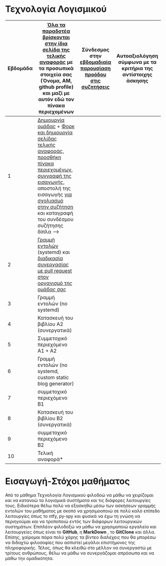 # Τεχνολογία Λογισμικού 


| Εβδομάδα | [Όλα τα παραδοτέα βρίσκονται στην ίδια σελίδα της τελικής αναφοράς](https://epidrome.github.io/teaching/deliverables/) με τα προσωπικά στοιχεία σας (Όνομα, ΑΜ, github profile) και μαζί με αυτόν εδώ τον πίνακα περιεχομένων | Σύνδεσμος στην [εβδομαδιαία παρουσίαση προόδου στις συζητήσεις](https://github.com/courses-ionio/help/discussions/categories/show-and-tell) | Αυτοαξιολόγηση σύμφωνα με τα κριτήρια της αντίστοιχης άσκησης |
| --- | --- | --- | --- |
| 1 | [Δημιουργία ομάδας](https://epidrome.github.io/teaching/team/) + [Φορκ και δημιουργία σελίδας τελικής αναφοράς](https://epidrome.github.io/teaching/guide/), [προσθήκη πίνακα περιεχομένων](https://raw.githubusercontent.com/courses-ionio/sw/master/README.md), [συγγραφή της εισαγωγής](https://epidrome.github.io/teaching/intro/), αποστολή της εισαγωγής [για σχολιασμό στην συζήτηση](https://github.com/courses-ionio/sw/discussions/categories/show-and-tell) και καταγραφή του συνδέσμου συζήτησης δίπλα --> | | |
| 2 | [Γραμμή εντολών](https://epidrome.github.io/teaching/cli) (systemd) και [διαδικασία συνεργασίας με pull request στον οργανισμό της ομάδας σας](https://epidrome.github.io/teaching/team) | | |
| 3 | Γραμμή εντολών (no systemd) | | |
| 4 | Κατασκευή του βιβλίου Α2 (συνεργατικά) | | |
| 5 | Συμμετοχικό περιεχόμενο A1 + A2 | | |
| 6 | Γραμμή εντολών (no systemd, custom static blog generator) | | |
| 7 | συμμετοχικό περιεχόμενο B1 | | |
| 8 | Κατασκευή του βιβλίου Β2 (συνεργατικά) | | |
| 9 | συμμετοχικό περιεχόμενο B2 | | |
| 10 | Τελική αναφορά* | | |

# Εισαγωγή-Στόχοι μαθήματος
Από το μάθημα Τεχνολογία Λογισμικού φιλοδοώ να μάθω να χειρίζομαι και να κατανοώ τα λογισμικά συστήματα και τις διάφορες λειτουργίες τους. Ειδικότερα θέλω πολύ να
εξασκηθώ μέσω των ασκήσεων γραμμής εντολών του μαθήματος με σκοπό να χρησιμοοποιώ σε πολύ καλό επίπεδο λειτουργίες όπως το ntfy, py-spy και φυσικά να έχω τη γνώση να 
περιηγούμαι και να τροποποιώ εντός των διάφορων λειτουργικών συστημάτων. Επιπλέον φιλοδοξώ να μάθω να χρησιμοποιώ εργαλεία και λειτουργείες όπως είναι το __GitHub__, η __MarkDown__ ,
το __GitClone__ και άλλα. Επίσης, χαίρομαι πάρα πολύ χάρης τα βίντεο διαλέχεις που θα μπορέσω να διδαχτώ φιλοσοφίες που ασπιστεί μεγάλοι επιστήμονες της πληροφορικής. Τέλος,
όπως θα κλειθώ στο μέλλον να συνεργαστώ με τρίτους ανθρώπους, θέλω να μάθω να συνεργάζομαι απρόσωπα και να μάθω την ομαδικότητα. 
